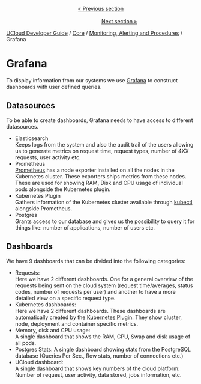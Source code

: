 <p align='center'>
<a href='/docs/developer-guide/core/monitoring/elastic.md'>« Previous section</a>
&nbsp;&nbsp;&nbsp;&nbsp;&nbsp;&nbsp;&nbsp;&nbsp;&nbsp;&nbsp;&nbsp;&nbsp;&nbsp;&nbsp;&nbsp;&nbsp;&nbsp;&nbsp;&nbsp;&nbsp;&nbsp;&nbsp;&nbsp;&nbsp;&nbsp;&nbsp;&nbsp;&nbsp;&nbsp;&nbsp;&nbsp;&nbsp;&nbsp;&nbsp;&nbsp;&nbsp;&nbsp;&nbsp;&nbsp;&nbsp;&nbsp;&nbsp;&nbsp;&nbsp;&nbsp;&nbsp;&nbsp;&nbsp;&nbsp;&nbsp;&nbsp;&nbsp;&nbsp;&nbsp;&nbsp;&nbsp;&nbsp;&nbsp;&nbsp;&nbsp;&nbsp;&nbsp;&nbsp;&nbsp;&nbsp;&nbsp;&nbsp;&nbsp;&nbsp;&nbsp;&nbsp;&nbsp;&nbsp;&nbsp;&nbsp;&nbsp;&nbsp;&nbsp;&nbsp;&nbsp;&nbsp;&nbsp;&nbsp;&nbsp;&nbsp;&nbsp;&nbsp;&nbsp;&nbsp;&nbsp;&nbsp;&nbsp;&nbsp;&nbsp;&nbsp;&nbsp;&nbsp;&nbsp;&nbsp;&nbsp;&nbsp;&nbsp;&nbsp;&nbsp;&nbsp;&nbsp;&nbsp;&nbsp;&nbsp;&nbsp;&nbsp;&nbsp;&nbsp;&nbsp;&nbsp;&nbsp;&nbsp;&nbsp;&nbsp;&nbsp;&nbsp;&nbsp;&nbsp;&nbsp;&nbsp;&nbsp;&nbsp;&nbsp;&nbsp;&nbsp;&nbsp;&nbsp;&nbsp;&nbsp;&nbsp;&nbsp;&nbsp;&nbsp;&nbsp;&nbsp;&nbsp;&nbsp;&nbsp;&nbsp;&nbsp;&nbsp;&nbsp;&nbsp;&nbsp;&nbsp;&nbsp;&nbsp;&nbsp;<a href='/docs/developer-guide/core/monitoring/k8-recovery.md'>Next section »</a>
</p>


[UCloud Developer Guide](/docs/developer-guide/README.md) / [Core](/docs/developer-guide/core/README.md) / [Monitoring, Alerting and Procedures](/docs/developer-guide/core/monitoring/README.md) / Grafana
# Grafana

To display information from our systems we use [Grafana](https://grafana.com/) to construct dashboards with user 
defined queries. 

## Datasources
To be able to create dashboards, Grafana needs to have access to different datasources.
- Elasticsearch  
  Keeps logs from the system and also the audit trail of the users allowing us to generate metrics on request time, 
  request types, number of 4XX requests, user activity etc.
- Prometheus  
  [Prometheus](https://prometheus.io/) has a node exporter installed on all the nodes in the Kubernetes cluster. 
  These exporters ships metrics from these nodes. These are used for showing RAM, Disk and CPU usage of individual 
  pods alongside the Kubernetes plugin.
- Kubernetes Plugin  
  Gathers information of the Kubernetes cluster available through [kubectl](https://kubernetes.io/docs/reference/kubectl/overview/) 
  alongside Prometheus.
- Postgres  
  Grants access to our database and gives us the possibility to query it for things like: number of applications,
  number of users etc.

## Dashboards
We have 9 dashboards that can be divided into the following categories: 
- Requests:  
  Here we have 2 different dashboards. One for a general overview of the requests being sent on the cloud 
system (request time/averages, status codes, number of requests per user) and another to have a more detailed view on 
a specific request type.
- Kubernetes dashboards:  
  Here we have 2 different dashboards. These dashboards are automatically created by the 
  [Kubernetes Plugin](https://grafana.com/grafana/plugins/grafana-kubernetes-app). They show cluster, node, deployment 
  and container specific metrics.
- Memory, disk and CPU usage:  
  A single dashboard that shows the RAM, CPU, Swap and disk usage of all pods.
- Postgres Stats:
  A single dashboard showing stats from the PostgreSQL database (Queries Per Sec., Row stats, number of connections etc.)
- UCloud dashboard:  
  A single dashboard that shows key numbers of the cloud platform: Number of request, user activity, data stored, jobs
  information, etc.

